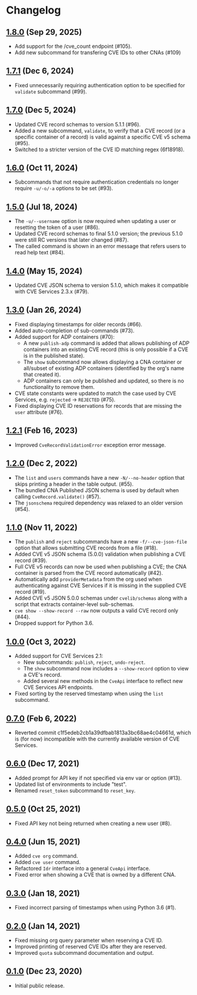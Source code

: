 # Changelog

## [1.8.0](https://github.com/RedHatProductSecurity/cvelib/compare/1.7.1...1.8.0) (Sep 29, 2025)

*  Add support for the /cve_count endpoint (#105).
*  Add new subcommand for transfering CVE IDs to other CNAs (#109)

## [1.7.1](https://github.com/RedHatProductSecurity/cvelib/compare/1.7.0...1.7.1) (Dec 6, 2024)

* Fixed unnecessarily requiring authentication option to be specified for `validate` subcommand (#99).

## [1.7.0](https://github.com/RedHatProductSecurity/cvelib/compare/1.6.0...1.7.0) (Dec 5, 2024)

* Updated CVE record schemas to version 5.1.1 (#96).
* Added a new subcommand, `validate`, to verify that a CVE record (or a specific container of a record) is valid 
  against a specific CVE v5 schema (#95).
* Switched to a stricter version of the CVE ID matching regex (6f18918).

## [1.6.0](https://github.com/RedHatProductSecurity/cvelib/compare/1.5.0...1.6.0) (Oct 11, 2024)

* Subcommands that not require authentication credentials no longer require `-u/-o/-a` options to be set (#93).

## [1.5.0](https://github.com/RedHatProductSecurity/cvelib/compare/1.4.0...1.5.0) (Jul 18, 2024)

* The `-u/--username` option is now required when updating a user or resetting the token of a user (#86).
* Updated CVE record schemas to final 5.1.0 version; the previous 5.1.0 were still RC versions that later changed (#87).
* The called command is shown in an error message that refers users to read help text (#84).

## [1.4.0](https://github.com/RedHatProductSecurity/cvelib/compare/1.3.0...1.4.0) (May 15, 2024)

* Updated CVE JSON schema to version 5.1.0, which makes it compatible with CVE Services 2.3.x (#79).

## [1.3.0](https://github.com/RedHatProductSecurity/cvelib/compare/1.2.1...1.3.0) (Jan 26, 2024)

* Fixed displaying timestamps for older records (#66).
* Added auto-completion of sub-commands (#73).
* Added support for ADP containers (#70):
  * A new `publish-adp` command is added that allows publishing of ADP containers into an existing CVE record (this is
    only possible if a CVE is in the published state).
  * The `show` subcommand now allows displaying a CNA container or all/subset of existing ADP containers (identified by
    the org's name that created it).
  * ADP containers can only be published and updated, so there is no functionality to remove them.
* CVE state constants were updated to match the case used by CVE Services, e.g. `rejected` -> `REJECTED` (#75).
* Fixed displaying CVE ID reservations for records that are missing the `user` attribute (#76).

## [1.2.1](https://github.com/RedHatProductSecurity/cvelib/compare/1.2.0...1.2.1) (Feb 16, 2023)

* Improved `CveRecordValidationError` exception error message.

## [1.2.0](https://github.com/RedHatProductSecurity/cvelib/compare/1.1.0...1.2.0) (Dec 2, 2022)

* The `list` and `users` commands have a new `-N/--no-header` option that skips printing a header in the table
  output. (#55).
* The bundled CNA Published JSON schema is used by default when calling `CveRecord.validate()` (#57).
* The `jsonschema` required dependency was relaxed to an older version (#54).

## [1.1.0](https://github.com/RedHatProductSecurity/cvelib/compare/1.0.0...1.1.0) (Nov 11, 2022)

* The `publish` and `reject` subcommands have a new `-f/--cve-json-file` option that allows submitting CVE records from
  a file (#18).
* Added CVE v5 JSON schema (5.0.0) validation when publishing a CVE record (#39).
* Full CVE v5 records can now be used when publishing a CVE; the CNA container is parsed from the CVE record
  automatically (#42).
* Automatically add `providerMetadata` from the org used when authenticating against CVE Services if it is missing in
  the supplied CVE record (#19).
* Added CVE v5 JSON 5.0.0 schemas under `cvelib/schemas` along with a script that extracts container-level sub-schemas.
* `cve show --show-record --raw` now outputs a valid CVE record only (#44).
* Dropped support for Python 3.6.

## [1.0.0](https://github.com/RedHatProductSecurity/cvelib/compare/0.7.0...1.0.0) (Oct 3, 2022)

* Added support for CVE Services 2.1:
  * New subcommands: `publish`, `reject`, `undo-reject`.
  * The `show` subcommand now includes a `--show-record` option to view a CVE's record.
  * Added several new methods in the `CveApi` interface to reflect new CVE Services API endpoints.
* Fixed sorting by the reserved timestamp when using the `list` subcommand.

## [0.7.0](https://github.com/RedHatProductSecurity/cvelib/compare/0.6.0...0.7.0) (Feb 6, 2022)

* Reverted commit c1f5edeb2cb1a39dfbab1813a3bc68ae4c04661d, which is (for
  now) incompatible with the currently available version of CVE Services.

## [0.6.0](https://github.com/RedHatProductSecurity/cvelib/compare/0.5.0...0.6.0) (Dec 17, 2021)

* Added prompt for API key if not specified via env var or option (#13).
* Updated list of environments to include "test".
* Renamed `reset_token` subcommand to `reset_key`.

## [0.5.0](https://github.com/RedHatProductSecurity/cvelib/compare/0.4.0...0.5.0) (Oct 25, 2021)

* Fixed API key not being returned when creating a new user (#8).

## [0.4.0](https://github.com/RedHatProductSecurity/cvelib/compare/0.3.0...0.4.0) (Jun 15, 2021)

* Added `cve org` command.
* Added `cve user` command.
* Refactored `Idr` interface into a general `CveApi` interface.
* Fixed error when showing a CVE that is owned by a different CNA.

## [0.3.0](https://github.com/RedHatProductSecurity/cvelib/compare/0.2.0...0.3.0) (Jan 18, 2021)

* Fixed incorrect parsing of timestamps when using Python 3.6 (#1).

## [0.2.0](https://github.com/RedHatProductSecurity/cvelib/compare/0.1.0...0.2.0) (Jan 14, 2021)

* Fixed missing org query parameter when reserving a CVE ID.
* Improved printing of reserved CVE IDs after they are reserved.
* Improved `quota` subcommand documentation and output.

## [0.1.0](https://github.com/RedHatProductSecurity/cvelib/tree/0.1.0) (Dec 23, 2020)

* Initial public release.
